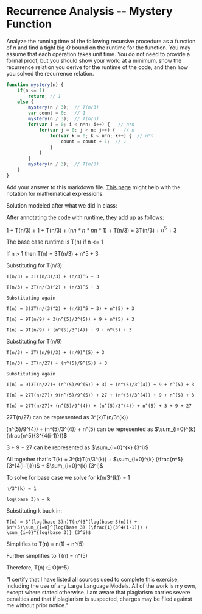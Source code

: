 # Recurrence Analysis -- Mystery Function

Analyze the running time of the following recursive procedure as a function of
$n$ and find a tight big $O$ bound on the runtime for the function. You may
assume that each operation takes unit time. You do not need to provide a formal
proof, but you should show your work: at a minimum, show the recurrence relation
you derive for the runtime of the code, and then how you solved the recurrence
relation.

```javascript
function mystery(n) {
    if(n <= 1)
        return; // 1
    else {
        mystery(n / 3);  // T(n/3)
        var count = 0;   // 1
        mystery(n / 3);  // T(n/3)
        for(var i = 0; i < n*n; i++) {   // n*n
            for(var j = 0; j < n; j++) {   // n
                for(var k = 0; k < n*n; k++) {  // n*n
                    count = count + 1;  // 1
                }
            }
        }
        mystery(n / 3);  // T(n/3)
    }
}
```

Add your answer to this markdown file. [This
page](https://docs.github.com/en/get-started/writing-on-github/working-with-advanced-formatting/writing-mathematical-expressions)
might help with the notation for mathematical expressions.

Solution modeled after what we did in class:

After annotating the code with runtime, they add up as follows:

1 + T(n/3) + 1 + T(n/3) + (n*n * n * n*n * 1) + T(n/3) = 3T(n/3) + $n^5$ + 3

The base case runtime is T(n) if n <= 1

If n > 1 then T(n) = 3T(n/3) + n^5 + 3

Substituting for T(n/3):

    T(n/3) = 3T((n/3)/3) + (n/3)^5 + 3

    T(n/3) = 3T(n/(3)^2) + (n/3)^5 + 3

    Substituting again 

    T(n) = 3(3T(n/(3)^2) + (n/3)^5 + 3) + n^(5) + 3

    T(n) = 9T(n/9) + 3(n^(5)/3^(5)) + 9 + n^(5) + 3

    T(n) = 9T(n/9) + (n^(5)/3^(4)) + 9 + n^(5) + 3

Substituting for T(n/9)

    T(n/3) = 3T((n/9)/3) + (n/9)^(5) + 3

    T(n/3) = 3T(n/27) + (n^(5)/9^(5)) + 3

    Substituting again 

    T(n) = 9(3T(n/27)+ (n^(5)/9^(5)) + 3) + (n^(5)/3^(4)) + 9 + n^(5) + 3

    T(n) = 27T(n/27)+ 9(n^(5)/9^(5)) + 27 + (n^(5)/3^(4)) + 9 + n^(5) + 3

    T(n) = 27T(n/27)+ (n^(5)/9^(4)) + (n^(5)/3^(4)) + n^(5) + 3 + 9 + 27

27T(n/27) can be represented as 3^(k)T(n/3^(k))

(n^(5)/9^(4)) + (n^(5)/3^(4)) + n^(5) can be represented as $\sum_{i=0}^{k} (\frac{n^5}{3^{4(i-1)}})$

3 + 9 + 27 can be represented as $\sum_{i=0}^{k} (3^i)$

All together that's T(k) = 3^(k)T(n/3^(k)) + $\sum_{i=0}^{k} (\frac{n^5}{3^{4(i-1)}})$ + $\sum_{i=0}^{k} (3^i)$

To solve for base case we solve for k(n/3^(k)) = 1 

    n/3^(k) = 1

    log(base 3)n = k

Substituting k back in:

    T(n) = 3^(log(base 3)n)T(n/(3^(log(base 3)n))) + $n^(5)\sum_{i=0}^{log(base 3) (\frac{1}{3^4(i-1)}) + \sum_{i=0}^{log(base 3)} (3^i)$

Simplifies to T(n) = n(1) + n^(5)

Further simplifies to T(n) = n^(5)

Therefore, T(n) $\in$ O(n^5) 

"I certify that I have listed all sources used to complete this exercise, including the use of any Large Language Models. All of the work is my own, except where stated otherwise. I am aware that plagiarism carries severe penalties and that if plagiarism is suspected, charges may be filed against me without prior notice."

